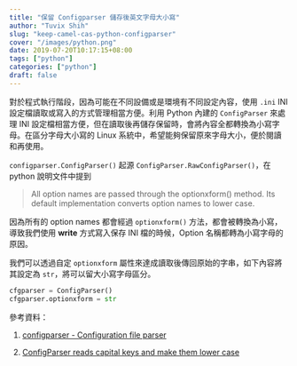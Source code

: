 ```yaml
---
title: "保留 Configparser 儲存後英文字母大小寫"
author: "Tuvix Shih"
slug: "keep-camel-cas-python-configparser"
cover: "/images/python.png"
date: 2019-07-20T10:17:15+08:00
tags: ["python"]
categories: ["python"]
draft: false
---
```


對於程式執行階段，因為可能在不同設備或是環境有不同設定內容，使用 `.ini` INI 設定檔讀取或寫入的方式管理相當方便。利用 Python 內建的 `ConfigParser` 來處理 INI 設定檔相當方便，但在讀取後再儲存保留時，會將內容全都轉換為小寫字母。在區分字母大小寫的 Linux 系統中，希望能夠保留原來字母大小，便於閱讀和再使用。

<!--more-->

`configparser.ConfigParser()` 起源 `ConfigParser.RawConfigParser()`，在 python 說明文件中提到
> All option names are passed through the optionxform() method. Its default implementation converts option names to lower case.

因為所有的 option names 都會經過 `optionxform()` 方法，都會被轉換為小寫，導致我們使用 **write** 方式寫入保存 INI 檔的時候，Option 名稱都轉為小寫字母的原因。

我們可以透過自定 `optionxform` 屬性來達成讀取後傳回原始的字串，如下內容將其設定為 `str`，將可以留大小寫字母區分。

```python
cfgparser = ConfigParser()
cfgparser.optionxform = str
```

參考資料：

1. [configparser - Configuration file parser](https://docs.python.org/3/library/configparser.html)

2. [ConfigParser reads capital keys and make them lower case](https://stackoverflow.com/questions/19359556/configparser-reads-capital-keys-and-make-them-lower-case)
